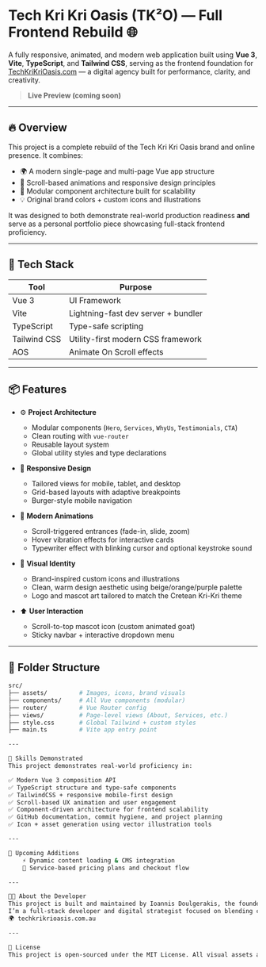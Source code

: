 # Tech Kri Kri Oasis (TK²O) — Full Frontend Rebuild 🌐

A fully responsive, animated, and modern web application built using **Vue 3**, **Vite**, **TypeScript**, and **Tailwind CSS**, serving as the frontend foundation for [TechKriKriOasis.com](https://techkrikrioasis.com.au) — a digital agency built for performance, clarity, and creativity.

> **Live Preview (coming soon)**

---

## 🔥 Overview

This project is a complete rebuild of the Tech Kri Kri Oasis brand and online presence. It combines:

- 🌍 A modern single-page and multi-page Vue app structure
- 🎨 Scroll-based animations and responsive design principles
- 🎯 Modular component architecture built for scalability
- 💡 Original brand colors + custom icons and illustrations

It was designed to both demonstrate real-world production readiness **and** serve as a personal portfolio piece showcasing full-stack frontend proficiency.

---

## 🧰 Tech Stack

| Tool                  | Purpose                                       |
|------------------------|-----------------------------------------------|
| Vue 3                 | UI Framework                                  |
| Vite                  | Lightning-fast dev server + bundler           |
| TypeScript            | Type-safe scripting                           |
| Tailwind CSS          | Utility-first modern CSS framework            |
| AOS                   | Animate On Scroll effects                     |

---

## 📦 Features

- ⚙️ **Project Architecture**
  - Modular components (`Hero`, `Services`, `WhyUs`, `Testimonials`, `CTA`)
  - Clean routing with `vue-router`
  - Reusable layout system
  - Global utility styles and type declarations

- 📱 **Responsive Design**
  - Tailored views for mobile, tablet, and desktop
  - Grid-based layouts with adaptive breakpoints
  - Burger-style mobile navigation

- 💫 **Modern Animations**
  - Scroll-triggered entrances (fade-in, slide, zoom)
  - Hover vibration effects for interactive cards
  - Typewriter effect with blinking cursor and optional keystroke sound

- 🎨 **Visual Identity**
  - Brand-inspired custom icons and illustrations
  - Clean, warm design aesthetic using beige/orange/purple palette
  - Logo and mascot art tailored to match the Cretean Kri-Kri theme

- ⬆️ **User Interaction**
  - Scroll-to-top mascot icon (custom animated goat)
  - Sticky navbar + interactive dropdown menu

---

## 📁 Folder Structure

```bash
src/
├── assets/         # Images, icons, brand visuals
├── components/     # All Vue components (modular)
├── router/         # Vue Router config
├── views/          # Page-level views (About, Services, etc.)
├── style.css       # Global Tailwind + custom styles
├── main.ts         # Vite app entry point

---

💼 Skills Demonstrated
This project demonstrates real-world proficiency in:

✅ Modern Vue 3 composition API
✅ TypeScript structure and type-safe components
✅ TailwindCSS + responsive mobile-first design
✅ Scroll-based UX animation and user engagement
✅ Component-driven architecture for frontend scalability
✅ GitHub documentation, commit hygiene, and project planning
✅ Icon + asset generation using vector illustration tools

---

📌 Upcoming Additions
    ⚡ Dynamic content loading & CMS integration
    🛒 Service-based pricing plans and checkout flow

---

👨‍💻 About the Developer
This project is built and maintained by Ioannis Doulgerakis, the founder of Tech Kri Kri Oasis, and his Team
I’m a full-stack developer and digital strategist focused on blending creative design with performance-optimized code. I build modern frontend ecosystems that scale, convert, and look great across all devices.
🌍 techkrikrioasis.com.au

---

📄 License
This project is open-sourced under the MIT License. All visual assets and illustrations are original or AI-generated and royalty-free for commercial use within TK²O branding only
